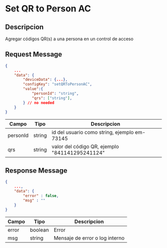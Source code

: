 # Set QR to Person AC

## Descripcion

Agregar códigos QR(s) a una persona en un control de acceso

## Request Message

```json
{
    ...
    "data": {
        "deviceData": {...},
        "configKey": "setQRToPersonAC",
        "value":{
            "personId": "string",
            "qrs": ["string"],
        } // no needed
    }
}
```

| Campo    | Tipo   | Descripcion                                    |
| -------- | ------ | ---------------------------------------------- |
| personId | string | id del usuario como string, ejemplo em-73145   |
| qrs      | string | valor del código QR, ejemplo "841141295241124" |

## Response Message

```json
{
    ...,
    "data": {
        "error" : false,
        "msg" : ""
    }
}
```

| Campo | Tipo    | Descripcion                    |
| ----- | ------- | ------------------------------ |
| error | boolean | Error                          |
| msg   | string  | Mensaje de error o log interno |
